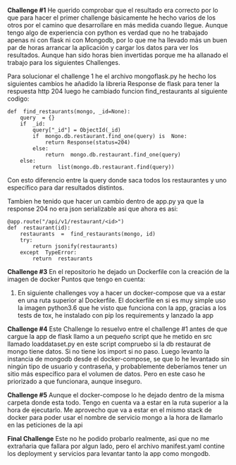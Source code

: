 **Challenge #1**
He querido comprobar que el resultado era correcto por lo que para hacer el primer challenge básicamente he hecho varios de los otros por el camino que desarrollare en más medida cuando llegue.
Aunque tengo algo de experiencia con python es verdad que no he trabajado apenas ni con flask ni con Mongodb, por lo que me ha llevado más un buen par de horas arrancar la aplicación y cargar los datos para ver los resultados. Aunque han sido horas bien invertidas porque me ha allanado el trabajo para los siguientes Challenges.

Para solucionar el challenge 1 he el archivo mongoflask.py he hecho los siguientes cambios
he añadido la libreria Response de flask para tener la respuesta http 204
luego he cambiado funcion find_restaurants al siguiente codigo:

    def  find_restaurants(mongo, _id=None):    
	    query  = {}    
	    if  _id:    
		    query["_id"] = ObjectId(_id)    
		    if  mongo.db.restaurant.find_one(query) is  None:    
			    return Response(status=204)    
		    else:    
			    return  mongo.db.restaurant.find_one(query)    
	    else:    
		    return  list(mongo.db.restaurant.find(query))

Con esto diferencio entre la query donde saca todos los restaurantes y uno específico para dar resultados distintos.

Tambien he tenido que hacer un cambio dentro de app.py ya que la response 204 no era json serializable asi que ahora es asi:

    @app.route("/api/v1/restaurant/<id>")    
    def  restaurant(id):    
	    restaurants  =  find_restaurants(mongo, id)    
	    try:    
		    return jsonify(restaurants)    
	    except  TypeError:    
		    return  restaurants


**Challenge #3**
En el repositorio he dejado un Dockerfile con la creación de la imagen de docker
Puntos que tengo en cuenta: 

 1. En siguiente challenges voy a hacer un docker-compose que va a estar
    en una ruta superior al Dockerfile.
El dockerfile en si es muy simple uso la imagen python3.6 que he visto que funciona con la app, gracias a los tests de tox, he instalado con pip los requirements y lanzado la app

**Challenge #4**
Este Challenge lo resuelvo entre el challenge #1 antes de que cargue la app de flask llamo a un pequeño script que he metido en src llamado loaddataset.py en este script compruebo si la db restaurat de mongo tiene datos. Si no tiene los import si no paso.
Luego levanto la instancia de mongodb desde el docker-compose, se que lo he levantado sin ningún tipo de usuario y contraseña, y probablemente deberíamos tener un sitio más específico para el volumen de datos. Pero en este caso he priorizado a que funcionara, aunque inseguro.

**Challenge #5**
Aunque el docker-compose lo he dejado dentro de la misma carpeta donde esta todo. Tengo en cuenta va a estar en la ruta superior a la hora de ejecutarlo.
Me aprovecho que va a estar en el mismo stack de docker para poder usar el nombre de servicio mongo a la hora de llamarlo en las peticiones de la api

**Final Challenge**
Este no he podido probarlo realmente, asi que no me extrañaria que fallara por algun lado, pero el archivo manifest.yaml contine los deployment y servicios para levantar tanto la app como mongodb.
